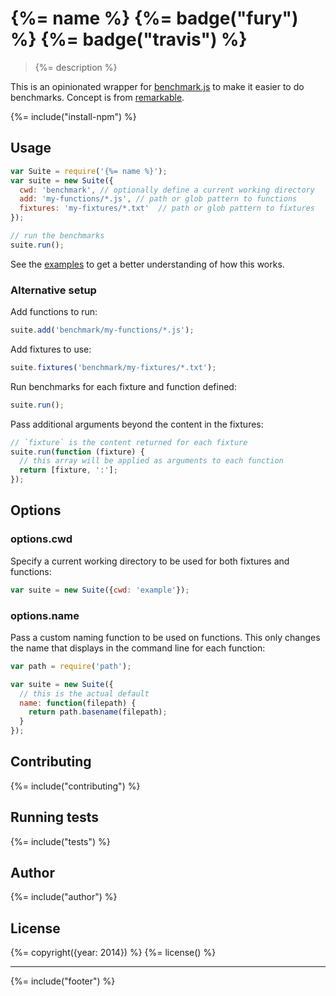 # {%= name %} {%= badge("fury") %} {%= badge("travis") %}

> {%= description %}

This is an opinionated wrapper for [benchmark.js](http://benchmarkjs.com/) to make it easier to do benchmarks. Concept is from [remarkable](https://github.com/jonschlinkert/remarkable/tree/master/benchmark).

{%= include("install-npm") %}

## Usage

```js
var Suite = require('{%= name %}');
var suite = new Suite({
  cwd: 'benchmark', // optionally define a current working directory
  add: 'my-functions/*.js', // path or glob pattern to functions
  fixtures: 'my-fixtures/*.txt'  // path or glob pattern to fixtures
});

// run the benchmarks
suite.run();
```

See the [examples](./example) to get a better understanding of how this works.

### Alternative setup

Add functions to run:

```js
suite.add('benchmark/my-functions/*.js');
```

Add fixtures to use:

```js
suite.fixtures('benchmark/my-fixtures/*.txt');
```

Run benchmarks for each fixture and function defined:

```js
suite.run();
```

Pass additional arguments beyond the content in the fixtures:

```js
// `fixture` is the content returned for each fixture
suite.run(function (fixture) {
  // this array will be applied as arguments to each function
  return [fixture, ':'];
});
```

## Options

### options.cwd

Specify a current working directory to be used for both fixtures and functions:

```js
var suite = new Suite({cwd: 'example'});
```

### options.name

Pass a custom naming function to be used on functions. This only changes the name
that displays in the command line for each function:

```js
var path = require('path');

var suite = new Suite({
  // this is the actual default
  name: function(filepath) {
    return path.basename(filepath);
  }
});
```

## Contributing

{%= include("contributing") %}

## Running tests

{%= include("tests") %}

## Author

{%= include("author") %}

## License

{%= copyright({year: 2014}) %}
{%= license() %}

***

{%= include("footer") %}
